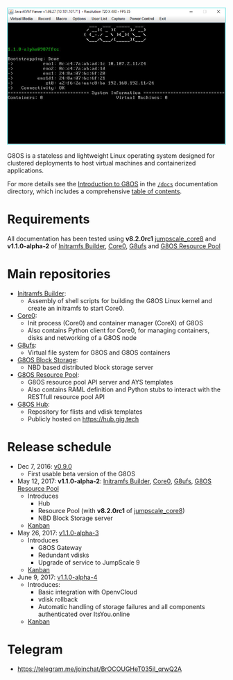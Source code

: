 ![G8OS console](g8os.png)

G8OS is a stateless and lightweight Linux operating system designed for clustered deployments to host virtual machines and containerized applications.

For more details see the [Introduction to G8OS](/docs/README.md) in the [`/docs`](/docs) documentation directory, which includes a comprehensive [table of contents](/docs/SUMMARY.md).

# Requirements

All documentation has been tested using **v8.2.0rc1** [jumpscale_core8](https://github.com/Jumpscale/jumpscale_core8/tree/v8.2.0rc1) and **v1.1.0-alpha-2** of [Initramfs Builder](https://github.com/g8os/initramfs/releases/tag/v1.1.0-alpha-2), [Core0](https://github.com/g8os/core0/releases/tag/v1.1.0-alpha-2), [G8ufs](https://github.com/g8os/g8ufs/releases/tag/v1.1.0-alpha-2) and [G8OS Resource Pool](https://github.com/g8os/resourcepool/releases/tag/v1.1.0-alpha-2)


# Main repositories

- [Initramfs Builder](https://github.com/g8os/initramfs):
  - Assembly of shell scripts for building the G8OS Linux kernel and create an initramfs to start Core0.
- [Core0](https://github.com/g8os/core0):
  - Init process (Core0) and container manager (CoreX) of G8OS
  - Also contains Python client for Core0, for managing containers, disks and networking of a G8OS node
- [G8ufs](https://github.com/g8os/g8ufs):
  - Virtual file system for G8OS and G8OS containers
- [G8OS Block Storage](https://github.com/g8os/blockstor):
  - NBD based distributed block storage server
- [G8OS Resource Pool](https://github.com/g8os/resourcepool):
  - G8OS resource pool API server and AYS templates
  - Also contains RAML definition and Python stubs to interact with the RESTfull resource pool API
- [G8OS Hub](https://github.com/g8os/hub):
  - Repository for flists and vdisk templates
  - Publicly hosted on https://hub.gig.tech

# Release schedule

- Dec 7, 2016: [v0.9.0](https://github.com/g8os/core0/releases/tag/v0.9.0)
  - First usable beta version of the G8OS
- May 12, 2017: **v1.1.0-alpha-2**: [Initramfs Builder](https://github.com/g8os/initramfs/releases/tag/v1.1.0-alpha-2), [Core0](https://github.com/g8os/core0/releases/tag/v1.1.0-alpha-2), [G8ufs](https://github.com/g8os/g8ufs/releases/tag/v1.1.0-alpha-2), [G8OS Resource Pool](https://github.com/g8os/resourcepool/releases/tag/v1.1.0-alpha-2)
  - Introduces
    - Hub
    - Resource Pool (with **v8.2.0rc1** of [jumpscale_core8](https://github.com/Jumpscale/jumpscale_core8/tree/v8.2.0rc1))
    - NBD Block Storage server
  - [Kanban](https://waffle.io/g8os/home?milestone=1.1.0-alpha-2)
- May 26, 2017: [v1.1.0-alpha-3](https://github.com/g8os/home/blob/master/milestones/1.1.0-alpha-3.md)
  - Introduces
    - G8OS Gateway
    - Redundant vdisks
    - Upgrade of service to JumpScale 9
  - [Kanban](https://waffle.io/g8os/home?milestone=1.1.0-alpha-3)
- June 9, 2017: [v1.1.0-alpha-4](https://github.com/g8os/home/blob/master/milestones/1.1.0-alpha-4.md)
  - Introduces:
    - Basic integration with OpenvCloud
    - vdisk rollback
    - Automatic handling of storage failures and all components authenticated over ItsYou.online
  - [Kanban](https://waffle.io/g8os/home?milestone=1.1.0-alpha-4)

# Telegram

- https://telegram.me/joinchat/BrOCOUGHeT035il_qrwQ2A
